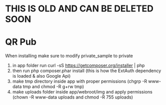 THIS IS OLD AND CAN BE DELETED SOON 
======================
QR Pub
===========
When installing make sure to modify private_sample to private

1. in app folder run curl -sS https://getcomposer.org/installer | php
1. then run php composer.phar install (this is how the ExtAuth dependency is loaded & also Google Api)
1. make tmp directory inside app with proper permissions (chgrp -R www-data tmp and chmod -R g+rw tmp)
1. make uploads folder inside app/webroot/img and apply permissions (chown -R www-data uploads and chmod -R 755 uploads)



